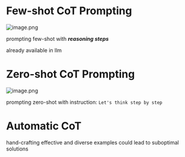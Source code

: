 # Few-shot CoT Prompting
![image.png](https://cdn.jsdelivr.net/gh/Pokemongle/img_bed_0@main/img/202503251645014.png)

prompting few-shot with ***reasoning steps***

already available in llm

# Zero-shot CoT Prompting
![image.png](https://cdn.jsdelivr.net/gh/Pokemongle/img_bed_0@main/img/202503251648910.png)

prompting zero-shot with instruction: `Let's think step by step`

# Automatic CoT 
hand-crafting effective and diverse examples could lead to suboptimal solutions
